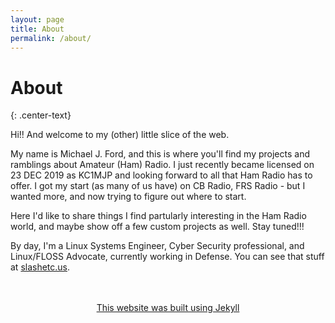 ```yaml
---
layout: page
title: About
permalink: /about/
---
```


# About
{: .center-text}

Hi!! And welcome to my (other) little slice of the web.

My name is Michael J. Ford, and this is where you'll find my projects and ramblings about
Amateur (Ham) Radio. I just recently became licensed on 23 DEC 2019 as KC1MJP and looking
forward to all that Ham Radio has to offer. I got my start (as many of us have) on CB Radio,
FRS Radio - but I wanted more, and now trying to figure out where to start.

Here I'd like to share things I find partularly interesting in the Ham Radio world, and maybe
show off a few custom projects as well. Stay tuned!!!

By day, I'm a Linux Systems Engineer, Cyber Security professional, and Linux/FLOSS Advocate,
currently working in Defense. You can see that stuff at [slashetc.us](https://www.slashetc.us).

<p style="text-align: center;">
<br><br>
<a href="https://jekyllrb.com/" target="_blank">This website was built using Jekyll</a>
</p>
